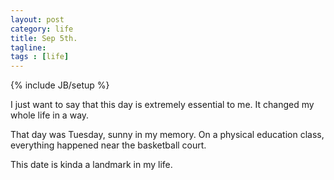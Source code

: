 ```yaml
---
layout: post
category: life
title: Sep 5th.
tagline: 
tags : [life]
---
```

{% include JB/setup %}

I just want to say that this day is extremely essential to me. It changed my whole life in a way.

That day was Tuesday, sunny in my memory. On a physical education class, everything happened near the basketball court.

This date is kinda a landmark in my life. 
